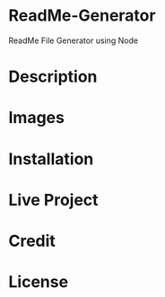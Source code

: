 # ReadMe-Generator
ReadMe File Generator using Node

# Description

# Images

# Installation

# Live Project

# Credit

# License